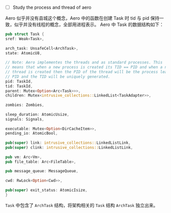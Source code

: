 - [ ] Study the process and thread of aero

Aero 似乎并没有县城这个概念，Aero 中的函数在创建 Task 时 tid 与 pid 保持一致，似乎并没有线程的概念，全部用进程表示。
Aero 中 Task 的数据结构如下：
```rust
pub struct Task {
sref: Weak<Task>,
  
arch_task: UnsafeCell<ArchTask>,
state: AtomicU8,
  
// Note: Aero implementes the threads and as standard processes. This
// means that when a new process is created its TID == PID and when a new
// thread is created then the PID of the thread will be the process leader's
// PID and the TID will be uniquely generated.
pid: TaskId,
tid: TaskId,
parent: Mutex<Option<Arc<Task>>>,
children: Mutex<intrusive_collections::LinkedList<TaskAdapter>>,
  
zombies: Zombies,
  
sleep_duration: AtomicUsize,
signals: Signals,
  
executable: Mutex<Option<DirCacheItem>>,
pending_io: AtomicBool,
  
pub(super) link: intrusive_collections::LinkedListLink,
pub(super) clink: intrusive_collections::LinkedListLink,
  
pub vm: Arc<Vm>,
pub file_table: Arc<FileTable>,
  
pub message_queue: MessageQueue,
  
cwd: RwLock<Option<Cwd>>,
  
pub(super) exit_status: AtomicIsize,
}
```

`Task` 中包含了 `ArchTask` 结构，将架构相关的 `Task`  结构 `ArchTask` 独立出来。